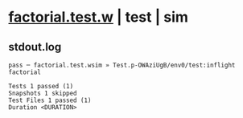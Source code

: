 # [factorial.test.w](../../../../../../examples/tests/sdk_tests/math/factorial.test.w) | test | sim

## stdout.log
```log
pass ─ factorial.test.wsim » Test.p-OWAziUgB/env0/test:inflight factorial

Tests 1 passed (1)
Snapshots 1 skipped
Test Files 1 passed (1)
Duration <DURATION>
```

